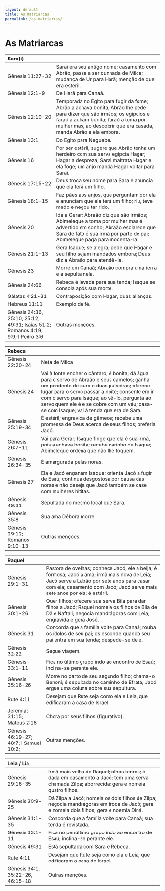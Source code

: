 ```yaml
---
layout: default
title: As Matriarcas
permalink: /as-matriarcas/
---
```


# As Matriarcas 

| **Sara(i)**  |     |
|:---|:---|
| Gênesis 11:27-32 | Sarai era seu antigo nome; casamento com Abrão, passa a ser cunhada de Milca; mudança de Ur para Harã; menção de que era estéril. |
| Gênesis 12:1-9 | De Harã para Canaã. |
| Gênesis 12:10-20 | Temporada no Egito para fugir da fome; Abrão a achava bonita; Abrão lhe pede para dizer que são irmãos; os egípcios e faraó a acham bonita; faraó a toma por mulher mas, ao descobrir que era casada, manda Abrão e ela embora.  |
| Gênesis 13:1 | Do Egito para Neguebe.  |
| Gênesis 16 | Por ser estéril, sugere que Abrão tenha um herdeiro com sua serva egípcia Hagar; Hagar a despreza; Sarai maltrata Hagar e ela foge; um anjo manda Hagar voltar para Sarai. |
| Gênesis 17:15-22 | Deus troca seu nome para Sara e anuncia que ela terá um filho. |
| Gênesis 18:1-15 | Faz pães aos anjos, que perguntam por ela e anunciam que ela terá um filho; riu, teve medo e negou ter rido. |
| Gênesis 20 | Ida a Gerar; Abraão diz que são irmãos; Abimeleque a toma por mulher mas é advertido em sonho; Abraão esclarece que Sara de fato é sua irmã por parte de pai; Abimeleque paga para inocentá-la. |
| Gênesis 21:1-13 | Gera Isaque; se alegra; pede que Hagar e seu filho sejam mandados embora; Deus diz a Abraão para atendê-la. |
| Gênesis 23 | Morre em Canaã; Abraão compra uma terra e a sepulta nela. |
| Gênesis 24:66 | Rebeca é levada para sua tenda; Isaque se consola após sua morte. |
| Gálatas 4:21-31 | Contraposição com Hagar, duas alianças. |
| Hebreus 11:11 | Exemplo de fé. |
| Gênesis 24:36, 25:10, 25:12, 49:31; Isaías 51:2; Romanos 4:19, 9:9; I Pedro 3:6 | Outras menções. |



| **Rebeca**   |    |
|:---|:---|
| Gênesis 22:20-24 | Neta de Milca |
| Gênesis 24 | Vai à fonte encher o cântaro; é bonita; dá água para o servo de Abraão e seus camelos; ganha um pendente de ouro e duas pulseiras; oferece lugar para o servo passar a noite; consente em ir com o servo para Isaque; ao vê-lo, pergunta ao servo quem ele é e se cobre com um véu; casa-se com Isaque; vai à tenda que era de Sara.   |
| Gênesis 25:19-34 | É estéril; engravida de gêmeos; recebe uma promessa de Deus acerca de seus filhos; preferia Jacó. |
| Gênesis 26:7-11   | Vai para Gerar; Isaque finge que ela é sua irmã, pois a achava bonita; recebe carinho de Isaque; Abimeleque ordena que não lhe toquem.   |
| Gênesis 26:34-35   | É amargurada pelas noras. |
| Gênesis 27 | Ela e Jacó enganam Isaque; orienta Jacó a fugir de Esaú; continua desgostosa por causa das noras e não deseja que Jacó também se case com mulheres hititas. |
| Gênesis 49:31 | Sepultada no mesmo local que Sara. |
| Gênesis 35:8  | Sua ama Débora morre. |
| Gênesis 29:12; Romanos 9:10-13 |  Outras menções. |



| **Raquel**   |    |
|:---|:---|
| Gênesis 29:1-31 | Pastora de ovelhas; conhece Jacó, ele a beija; é formosa; Jacó a ama; irmã mais nova de Leia; Jacó serve a Labão por sete anos para casar com ela; casamento com Jacó; Jacó serve mais sete anos por ela; é estéril.  |
|Gênesis 30:1-26 | Quer filhos; ofecere sua serva Bila para dar filhos a Jacó; Raquel nomeia os filhos de Bila de Dã e Naftali; negocia mandrágoras com Leia; engravida e gera José. |
| Gênesis 31 | Concorda que a família volte para Canaã; rouba os ídolos de seu pai; os esconde quando seu pai entra em sua tenda; despede-se dele. |
| Gênesis 32:22 | Segue viagem. |
| Gênesis 33:1-11  | Fica no último grupo indo ao encontro de Esaú; inclina-se perante ele. |
| Gênesis 35:16-26 | Morre no parto de seu segundo filho; chama-o Benoni; é sepultada no caminho de Efrata; Jacó ergue uma coluna sobre sua sepultura. |
| Rute 4:11 | Desejam que Rute seja como ela e Leia, que edificaram a casa de Israel. |
| Jeremias 31:15; Mateus 2:18 | Chora por seus filhos (figurativo). |
| Gênesis 46:19-27; 48:7; I Samuel 10:2;  |  Outras menções. |



| **Leia / Lia**   |    |
|:---|:---|
| Gênesis 29:16-35  | Irmã mais velha de Raquel; olhos tenros; é dada em casamento a Jacó; tem uma serva chamada Zilpa; aborrecida; gera e nomeia quatro filhos. |
| Gênesis 30:9-25   | Dá Zilpa a Jacó; nomeia os dois filhos de Zilpa; negocia mandrágoras em troca de Jacó; gera e nomeia dois filhos; gera e noemia Diná.  |
| Gênesis 31:1-35   | Concorda que a família volte para Canaã; sua tenda é revistada. |
| Gênesis 33:1-11  | Fica no penúltimo grupo indo ao encontro de Esaú; inclina-se perante ele. |
| Gênesis 49:31   |  Está sepultada com Sara e Rebeca.  |
| Rute 4:11 | Desejam que Rute seja como ela e Leia, que edificaram a casa de Israel. |
| Gênesis 34:1, 35:22-26, 46:15-18   |  Outras menções. |
